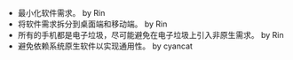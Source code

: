 - 最小化软件需求。 by Rin
- 将软件需求拆分到桌面端和移动端。 by Rin
- 所有的手机都是电子垃圾，尽可能避免在电子垃圾上引入非原生需求。 by Rin
- 避免依赖系统原生软件以实现通用性。 by cyancat